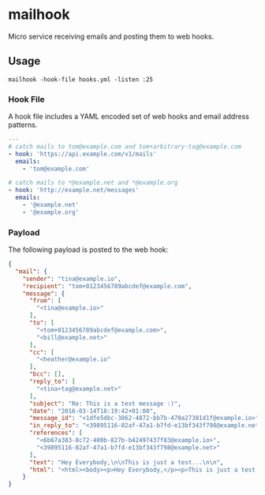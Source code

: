 # mailhook

Micro service receiving emails and posting them to web hooks.

## Usage

```
mailhook -hook-file hooks.yml -listen :25
```

### Hook File

A hook file includes a YAML encoded set of web hooks and email address
patterns.

```yaml
---
# catch mails to tom@example.com and tom+arbitrary-tag@example.com
- hook: 'https://api.example.com/v1/mails'
  emails:
    - 'tom@example.com'

# catch mails to *@example.net and *@example.org
- hook: 'http://example.net/messages'
  emails:
    - '@example.net'
    - '@example.org'
```

### Payload

The following payload is posted to the web hook:

```json
{
  "mail": {
    "sender": "tina@example.io",
    "recipient": "tom+0123456789abcdef@example.com",
    "message": {
      "from": [
        "<tina@example.io>"
      ],
      "to": [
        "<tom+0123456789abcdef@example.com>",
        "<bill@example.net>"
      ],
      "cc": [
        "<heather@example.io"
      ],
      "bcc": [],
      "reply_to": [
        "<tina+tag@example.net>"
      ],
      "subject": "Re: This is a test message :)",
      "date": "2016-03-14T18:19:42+01:00",
      "message_id": "<1dfe5dbc-3862-4872-bb7b-470a27381d1f@example.io>",
      "in_reply_to": "<39895116-02af-47a1-b7fd-e13bf343f798@example.net>",
      "references": [
        "<6b67a383-8c72-400b-827b-b42497437f83@example.io>",
        "<39895116-02af-47a1-b7fd-e13bf343f798@example.net>"
      ],
      "text": "Hey Everybody,\n\nThis is just a test...\n\n",
      "html": "<html><body><p>Hey Everybody,</p><p>This is just a test...</p></body></html>"
    }
}
```
